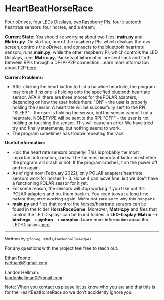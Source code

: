 # HeartBeatHorseRace
Four oDrives, four LEDs Displays, two Raspberry PIs, four bluetooth heartrate sensors, four horses, and a dream;

**Current State:** You should be worrying about two files: **main.py** and **Matrix.py**. On start up, one of the raspberry PIs, which displays the kivy screen, controls the oDrives, and connects to the bluetooth heartrate sensors, runs **main.py**, while the other raspberry PI, which controls the LED Displays, runs **Matrix.py.** Packets of information are sent back and forth between RPIs through a DPEA-P2P connection. Learn more information about P2P [here](https://github.com/dpengineering/dpea-p2p).

**Current Problems:**
* After clicking the heart button to find a baseline heartrate, the program may crash if no one is holding onto the specified bluetooth heartrate sensor. AFAIK, there are three modes for the POLAR adapters, depending on how the user holds them: "ON" - the user is properly holding the sensor. A heartrate will be successfully sent to the RPI. "SLEEP" - the user is holding the sensor, but the sensor cannot find a heartrate. NONETYPE will be sent to the RPI. "OFF" - the user is not holding or touching the sensor. This will cause an error. We have tried try and finally statements, but nothing seems to work.
* The program sometimes has trouble repeating the race.

**Useful information:**
* Hold the heart rate sensors properly! This is probably the most important information, and will be the most important factor on whether the program will crash or not. If the program crashes, turn the power off and on again.
* As of right now (February 2022), only POLAR adapters/heartrate sensors work for horses 1 - 3. Horse 4 can move fine, but we don't have a functioning POLAR sensor for it yet.
* For some reason, the sensors will stop working if you take out the POLAR adapters and put them back in. You need to wait a long time before they start working again. We're not sure as to why this happens.
* **main.py** and files that control the horses/heartrate sensors can be found in the folder **HorseRaceGame**. Moreover, **Matrix.py** and files that control the LED Displays can be found folders in **LED-Display-Matrix --> bindings --> python --> samples**. Learn more information about the LED-Displays [here](https://github.com/dpengineering/LED-Display).
------------------------
Written by `@foongi` and `@landonhellmandpea`.

For any questions with the project feel free to reach out. 

Ethan Foong:  
ivethan5@gmail.com

Landon Hellman:  
landonhellman0@gmail.com

Note: When you contact us please let us know who you are and that this is for the HeartBeatHorseRace so we don't accidently ignore you.
